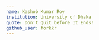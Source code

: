 ```yaml
---
name: Kashob Kumar Roy
institution: University of Dhaka
quote: Don't Quit before It Ends!
github_user: forkkr
---
```

